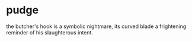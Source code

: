 # pudge
the butcher's hook is a symbolic nightmare, its curved blade a frightening reminder of his slaughterous intent.

